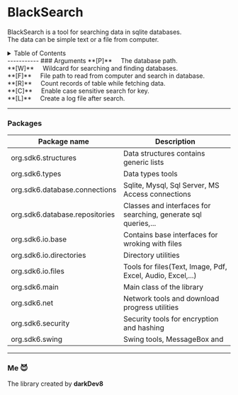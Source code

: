# BlackSearch
BlackSearch is a tool for searching data in sqlite databases. </br>
The data can be simple text or a file from computer.

<details>
  <summary>Table of Contents</summary>
  <ul>
    <li><a href="#Arguments">Arguments</a></li>
    <li><a href="#installation">Installation</a></li>
    <li><a href="#packages">Packages</a></li>
    <li><a href="#usages">Usages</a></li>
  </ul>
</details>
-----------
### Arguments
**[P]**  &nbsp;&nbsp;&nbsp; The database path.  </br>
**[W]**  &nbsp;&nbsp;&nbsp; Wildcard for searching and finding databases. </br>
**[F]**  &nbsp;&nbsp;&nbsp; File path to read from computer and search in database. </br>
**[R]**  &nbsp;&nbsp;&nbsp; Count records of table while fetching data. </br>
**[C]**  &nbsp;&nbsp;&nbsp; Enable case sensitive search for key. </br>
**[L]**  &nbsp;&nbsp;&nbsp; Create a log file after search. </br>

-----------
### Packages

Package name | Description
------------ | ------------
org.sdk6.structures | Data structures contains generic lists
org.sdk6.types | Data types tools
org.sdk6.database.connections | Sqlite, Mysql, Sql Server, MS Access connections
org.sdk6.database.repositories | Classes and interfaces for searching, generate sql queries,...
org.sdk6.io.base | Contains base interfaces for wroking with files
org.sdk6.io.directories | Directory utilities
org.sdk6.io.files | Tools for files(Text, Image, Pdf, Excel, Audio, Excel,...)
org.sdk6.main | Main class of the library
org.sdk6.net | Network tools and download progress utilities
org.sdk6.security | Security tools for encryption and hashing
org.sdk6.swing | Swing tools, MessageBox and 

-----------
### Me 😈
The library created by **darkDev8** </br>
